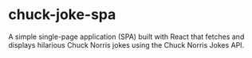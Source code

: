 # chuck-joke-spa
A simple single-page application (SPA) built with React that fetches and displays hilarious Chuck Norris jokes using the Chuck Norris Jokes API.
